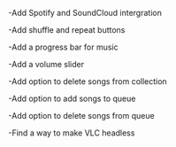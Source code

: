 -Add Spotify and SoundCloud intergration

-Add shuffle and repeat buttons

-Add a progress bar for music

-Add a volume slider

-Add option to delete songs from collection

-Add option to add songs to queue

-Add option to delete songs from queue

-Find a way to make VLC headless
